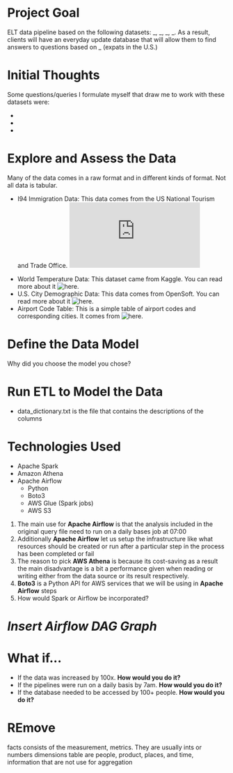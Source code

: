 # Project Goal

ELT data pipeline based on the following datasets: _, _, _, _. As a result, clients will have an everyday update database that will allow them to find answers to questions based on _ (expats in the U.S.)


# Initial Thoughts

Some questions/queries I formulate myself that draw me to work with these datasets were:

- 
- 
- 

# Explore and Assess the Data

Many of the data comes in a raw format and in different kinds of format. Not all data is tabular.

- I94 Immigration Data: This data comes from the US National Tourism and Trade Office. ![here](https://travel.trade.gov/research/reports/i94/historical/2016.html)
<!-- A data dictionary is included in the workspace.  -->
- World Temperature Data: This dataset came from Kaggle. You can read more about it ![here](https://www.kaggle.com/berkeleyearth/climate-change-earth-surface-temperature-data).
- U.S. City Demographic Data: This data comes from OpenSoft. You can read more about it ![here](https://public.opendatasoft.com/explore/dataset/us-cities-demographics/export/).
- Airport Code Table: This is a simple table of airport codes and corresponding cities. It comes from ![here](https://datahub.io/core/airport-codes#data).

# Define the Data Model
Why did you choose the model you chose?


# Run ETL to Model the Data

- data_dictionary.txt is the file that contains the descriptions of the columns 

# Technologies Used
- Apache Spark
- Amazon Athena
- Apache Airflow
    - Python
    - Boto3
    - AWS Glue (Spark jobs)
    - AWS S3

1. The main use for **Apache Airflow** is that the analysis included in the original query file need to run on a daily bases job at 07:00
3. Additionally **Apache Airflow** let us setup the infrastructure like what resources should be created or run after a particular step in the process has been completed or fail
2. The reason to pick **AWS Athena** is because its cost-saving as a result the main disadvantage is a bit a performance given when reading or writing either from the data source or its result respectively.
3. **Boto3** is a Python API for AWS services that we will be using in **Apache Airflow** steps
4. How would Spark or Airflow be incorporated? 

# *Insert Airflow DAG Graph*


# What if...

- If the data was increased by 100x. **How would you do it?**
- If the pipelines were run on a daily basis by 7am. **How would you do it?**
- If the database needed to be accessed by 100+ people. **How would you do it?**



# REmove
facts consists of the measurement, metrics. They are usually ints or numbers
dimensions table are people, product, places, and time, information that are not use for aggregation